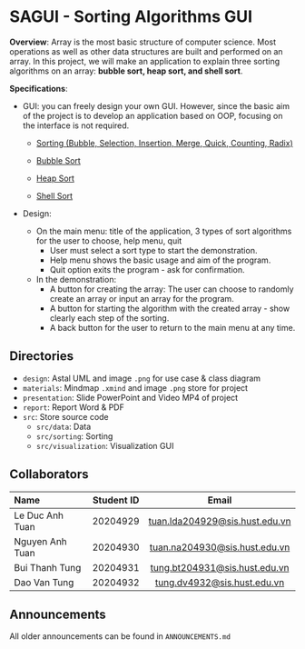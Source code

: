 # SAGUI - Sorting Algorithms GUI

**Overview**: Array is the most basic structure of computer science. Most operations as well as other data structures are built and performed on an array. In this project, we will make an application to explain three sorting algorithms on an array: **bubble sort, heap sort, and shell sort**.

**Specifications**:

- GUI:  you can freely design your own GUI. However, since the basic aim of the project is to develop an application based on OOP, focusing on the interface is not required.
    
    - [Sorting (Bubble, Selection, Insertion, Merge, Quick, Counting, Radix)](https://visualgo.net/en/sorting)
    
    - [Bubble Sort](https://www.youtube.com/watch?v=nmhjrI-aW5o)
    
    - [Heap Sort](https://www.youtube.com/watch?v=MtQL_ll5KhQ)
    
    - [Shell Sort](https://www.youtube.com/watch?v=SHcPqUe2GZM)
    
- Design:
    - On the main menu: title of the application, 3 types of sort algorithms for the user to choose, help menu, quit
        - User must select a sort type to start the demonstration.
        - Help menu shows the basic usage and aim of the program.
        - Quit option exits the program - ask for confirmation.
    - In the demonstration:
        - A button for creating the array: The user can choose to randomly create an array or input an array for the program.
        - A button for starting the algorithm with the created array - show clearly each step of the sorting.
        - A back button for the user to return to the main menu at any time.
## Directories  
- `design`: Astal UML and image `.png` for use case & class diagram
- `materials`: Mindmap `.xmind` and image `.png` store for project
- `presentation`: Slide PowerPoint and Video MP4 of project
- `report`: Report Word & PDF
- `src`: Store source code
  - `src/data`: Data 
  - `src/sorting`: Sorting
  - `src/visualization`: Visualization GUI 
  
## Collaborators 
| Name                         | Student ID       | Email                                      |
| :---                         |    :----:        |          :---:                             |
| Le Duc Anh Tuan              | 20204929         | tuan.lda204929@sis.hust.edu.vn            |
| Nguyen Anh Tuan             | 20204930         | tuan.na204930@sis.hust.edu.vn            |
| Bui Thanh Tung             | 20204931         | tung.bt204931@sis.hust.edu.vn|
| Dao Van Tung       | 20204932         | tung.dv4932@sis.hust.edu.vn              |

## Announcements
All older announcements can be found in `ANNOUNCEMENTS.md`
